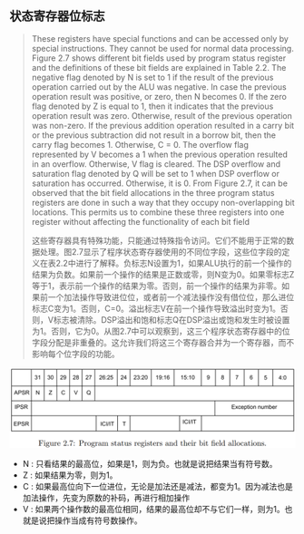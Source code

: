 ## 状态寄存器位标志



> These registers have special functions and can be accessed only by special instructions. They cannot be used for normal data processing. Figure 2.7 shows different bit fields used by program status register and the definitions of these bit fields are explained in Table 2.2. The negative flag denoted by N is set to 1 if the result of the previous operation carried out by the ALU was negative. In case the previous operation result was positive, or zero, then N becomes 0. If the zero flag denoted by Z is equal to 1, then it indicates that the previous operation result was zero. Otherwise, result of the previous operation was non-zero. If the previous addition operation resulted in a carry bit or the previous subtraction did not result in a borrow bit, then the carry flag becomes 1. Otherwise, C = 0. The overflow flag represented by V becomes a 1 when the previous operation resulted in an overflow. Otherwise, V flag is cleared. The DSP overflow and saturation flag denoted by Q will be set to 1 when DSP overflow or saturation has occurred. Otherwise, it is 0. From Figure 2.7, it can be observed that the bit field allocations in the three program status registers are done in such a way that they occupy non-overlapping bit locations. This permits us to combine these three registers into one register without affecting the functionality of each bit field
>
> 这些寄存器具有特殊功能，只能通过特殊指令访问。它们不能用于正常的数据处理。图2.7显示了程序状态寄存器使用的不同位字段，这些位字段的定义在表2.2中进行了解释。负标志N设置为1，如果ALU执行的前一个操作的结果为负数。如果前一个操作的结果是正数或零，则N变为0。如果零标志Z等于1，表示前一个操作的结果为零。否则，前一个操作的结果为非零。如果前一个加法操作导致进位位，或者前一个减法操作没有借位位，那么进位标志C变为1。否则，C=0。溢出标志V在前一个操作导致溢出时变为1。否则，V标志被清除。DSP溢出和饱和标志Q在DSP溢出或饱和发生时被设置为1。否则，它为0。从图2.7中可以观察到，这三个程序状态寄存器中的位字段分配是非重叠的。这允许我们将这三个寄存器合并为一个寄存器，而不影响每个位字段的功能。

![image-20231030224254240](assets/image-20231030224254240.png)



- N 	: 只看结果的最高位，如果是1，则为负。也就是说把结果当有符号数。
- Z      : 如果结果为零，则为1。
- C      : 如果最高位向下一位进位，无论是加法还是减法，都变为1。因为减法也是加法操作，先变为原数的补码，再进行相加操作
- V      : 如果两个操作数的最高位相同，结果的最高位却不与它们一样，则为1。也就是说把操作当成有符号数操作。

